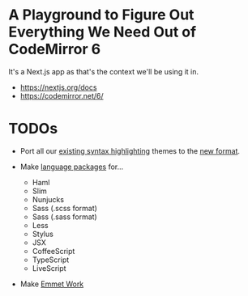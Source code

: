 # A Playground to Figure Out Everything We Need Out of CodeMirror 6

It's a Next.js app as that's the context we'll be using it in.

- https://nextjs.org/docs
- https://codemirror.net/6/

# TODOs

- Port all our [existing syntax highlighting](https://github.com/codepen/CodeMirror-6-Needs/tree/main/styles/OLD-THEMES) themes to the [new format](https://github.com/codepen/CodeMirror-6-Needs/blob/main/themes/twilight.js).

- Make [language packages](https://codemirror.net/6/examples/lang-package/) for...

  - Haml
  - Slim
  - Nunjucks
  - Sass (.scss format)
  - Sass (.sass format)
  - Less
  - Stylus
  - JSX
  - CoffeeScript
  - TypeScript
  - LiveScript

- Make [Emmet Work](https://github.com/emmetio/codemirror-plugin/issues/13)
